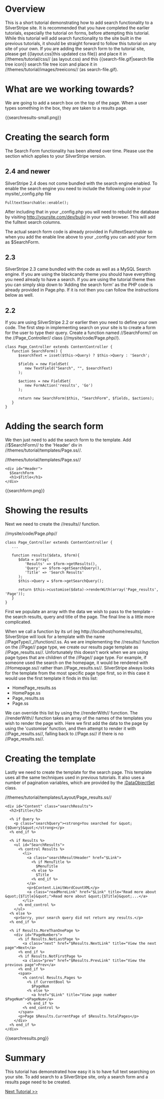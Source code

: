 # Overview

This is a short tutorial demonstrating how to add search functionality to a SilverStripe site. It is recommended that you have completed the earlier tutorials, especially the tutorial on forms, before attempting this tutorial. While this tutorial will add search functionality to the site built in the previous tutorials, it should be straight forward to follow this tutorial on any site of your own. If you are adding the search form to the tutorial site, please get {{layout.css|this updated css file}} and place it in //themes/tutorial/css// (as layout.css) and this {{search-file.gif|search file tree icon}} search file tree icon and place it in //themes/tutorial/images/treeicons// (as search-file.gif).

# What are we working towards?

We are going to add a search box on the top of the page. When a user types something in the box, they are taken to a results page.

{{searchresults-small.png}}




# Creating the search form

The Search Form functionality has been altered over time. Please use the section which applies to your SilverStripe version.

## 2.4 and newer

SilverStripe 2.4 does not come bundled with the search engine enabled. To enable the search engine you need to include the following code in your mysite/_config.php file

~~~ {php}
FulltextSearchable::enable();
~~~

After including that in your _config.php you will need to rebuild the database by visiting http://yoursite.com/dev/build in your web browser. This will add the fulltext search columns.

The actual search form code is already provided in FulltextSearchable so when you add the enable line above to your _config you can add your form as $SearchForm.

## 2.3

SilverStripe 2.3 came bundled with the code as well as a MySQL Search engine. If you are using the blackcandy theme you should have everything you need already to have a search. If you are using the tutorial theme then you can simply skip down to 'Adding the search form' as the PHP code is already provided in Page.php. If it is not then you can follow the instructions below as well.
## 2.2

If you are using SilverStripe 2.2 or earlier then you need to define your own code. The first step in implementing search on your site is to create a form for the user to type their query. Create a function named //SearchForm// on the //Page_Controller// class (//mysite/code/Page.php//).

~~~ {php}
class Page_Controller extends ContentController {
   function SearchForm() {
      $searchText = isset($this->Query) ? $this->Query : 'Search';
		
      $fields = new FieldSet(
         new TextField("Search", "", $searchText)
      );

      $actions = new FieldSet(
         new FormAction('results', 'Go')
      );

      return new SearchForm($this, "SearchForm", $fields, $actions);
   }
}
~~~



# Adding the search form

We then just need to add the search form to the template. Add //$SearchForm// to the 'Header' div in //themes/tutorial/templates/Page.ss//.

//themes/tutorial/templates/Page.ss//

~~~ {html}
<div id="Header">
  $SearchForm
  <h1>$Title</h1>
</div>
~~~

{{searchform.png}}

# Showing the results

Next we need to create the //results// function.

//mysite/code/Page.php//

~~~ {php}
class Page_Controller extends ContentController {
   ...	

   function results($data, $form){
      $data = array(
         'Results' => $form->getResults(),
         'Query' => $form->getSearchQuery(),
         'Title' => 'Search Results'
      );
      $this->Query = $form->getSearchQuery();
	
      return $this->customise($data)->renderWith(array('Page_results', 'Page'));
   }
}
~~~

First we populate an array with the data we wish to pass to the template - the search results, query and title of the page. The final line is a little more complicated.

When we call a function by its url (eg http://localhost/home/results), SilverStripe will look for a template with the name //PageType//_//function//.ss. As we are implementing the //results// function on the //Page// page type, we create our results page template as //Page_results.ss//. Unfortunately this doesn't work when we are using page types that are children of the //Page// page type. For example, if someone used the search on the homepage, it would be rendered with //Homepage.ss// rather than //Page_results.ss//. SilverStripe always looks for the template from the most specific page type first, so in this case it would use the first template it finds in this list:

*  HomePage_results.ss
*  HomePage.ss
*  Page_results.ss
*  Page.ss

We can override this list by using the //renderWith// function. The //renderWith// function takes an array of the names of the templates you wish to render the page with. Here we first add the data to the page by using the 'customise' function, and then attempt to render it with //Page_results.ss//, falling back to //Page.ss// if there is no //Page_results.ss//.


# Creating the template

Lastly we need to create the template for the search page. This template uses all the same techniques used in previous tutorials. It also uses a number of pagination variables, which are provided by the [:DataObjectSet](/DataObjectSet) class.

//themes/tutorial/templates/Layout/Page_results.ss//

~~~ {html}
<div id="Content" class="searchResults">
  <h2>$Title</h2>
	
  <% if Query %>
    <p class="searchQuery"><strong>You searched for &quot;{$Query}&quot;</strong></p>
  <% end_if %>
		
  <% if Results %>
    <ul id="SearchResults">
      <% control Results %>
        <li>
          <a class="searchResultHeader" href="$Link">
            <% if MenuTitle %>
              $MenuTitle
            <% else %>
              $Title
            <% end_if %>
          </a>
          <p>$Content.LimitWordCountXML</p>
          <a class="readMoreLink" href="$Link" title="Read more about &quot;{$Title}&quot;">Read more about &quot;{$Title}&quot;...</a>
        </li>
      <% end_control %>
    </ul>
  <% else %>
    <p>Sorry, your search query did not return any results.</p>
  <% end_if %>
			
  <% if Results.MoreThanOnePage %>
    <div id="PageNumbers">
      <% if Results.NotLastPage %>
        <a class="next" href="$Results.NextLink" title="View the next page">Next</a>
      <% end_if %>
      <% if Results.NotFirstPage %>
        <a class="prev" href="$Results.PrevLink" title="View the previous page">Prev</a>
      <% end_if %>
      <span>
        <% control Results.Pages %>
          <% if CurrentBool %>
            $PageNum
          <% else %>
            <a href="$Link" title="View page number $PageNum">$PageNum</a>
          <% end_if %>
        <% end_control %>
      </span>
      <p>Page $Results.CurrentPage of $Results.TotalPages</p>
    </div>
  <% end_if %>
</div>
~~~

{{searchresults.png}}


# Summary

This tutorial has demonstrated how easy it is to have full text searching on your site. To add search to a SilverStripe site, only a search form and a results page need to be created.

[Next Tutorial >>](tutorial/site-map)
